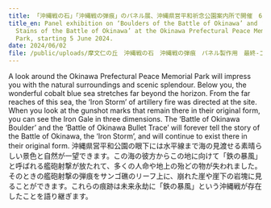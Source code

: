```yaml
---
title: 「沖縄戦の石」「沖縄戦の弾痕」のパネル展、沖縄県営平和祈念公園案内所で開催　6月5日より
title_en: Panel exhibition on ‘Boulders of the Battle of Okinawa’ and ‘Bullet
  Stains of the Battle of Okinawa’ at the Okinawa Prefectural Peace Memorial
  Park, starting 5 June 2024.
date: 2024/06/02
file: /public/uploads/摩文仁の丘　沖縄戦の石　沖縄戦の弾痕　パネル製作用　最終-コピー.pdf
---
```

A look around the Okinawa Prefectural Peace Memorial Park will impress you with the natural surroundings and scenic splendour. Below you, the wonderful cobalt blue sea stretches far beyond the horizon. From the far reaches of this sea, the ‘Iron Storm’ of artillery fire was directed at the site. When you look at the gunshot marks that remain there in their original form, you can see the Iron Gale in three dimensions.
The ‘Battle of Okinawa Boulder’ and the ‘Battle of Okinawa Bullet Trace’ will forever tell the story of the Battle of Okinawa, the ‘Iron Storm’, and will continue to exist there in their original form.
沖縄県営平和公園の眼下には水平線まで海の見渡せる素晴らしい景色と自然が一望できます。この海の彼方からこの地に向けて「鉄の暴風」と呼ばれる艦砲射撃が放たれて、多くの人命や地上の殆どの物が失われました。そのときの艦砲射撃の弾痕をサンゴ礁のリーフ上に、崩れた崖や崖下の岩塊に見ることができます。これらの痕跡は未来永劫に「鉄の暴風」という沖縄戦が存在したことを語り継ぎます。